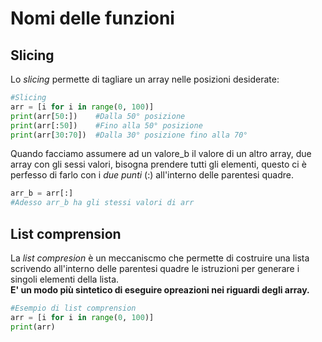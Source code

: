# Nomi delle funzioni

## Slicing
Lo *slicing* permette di tagliare un array nelle posizioni desiderate:<br>
```py
#Slicing
arr = [i for i in range(0, 100)]
print(arr[50:])    #Dalla 50° posizione
print(arr[:50])    #Fino alla 50° posizione
print(arr[30:70])  #Dalla 30° posizione fino alla 70°
```
Quando facciamo assumere ad un valore_b il valore di un altro array, due array con gli sessi valori, bisogna prendere tutti gli elementi, questo ci è perfesso di farlo con i *due punti* (:) all'interno delle parentesi quadre.<br>
```py
arr_b = arr[:]
#Adesso arr_b ha gli stessi valori di arr
```

## List comprension
La *list compresion* è un meccaniscmo che permette di costruire una lista scrivendo all'interno delle parentesi quadre le istruzioni per generare i singoli elementi della lista.<br>
**E' un modo più sintetico di eseguire opreazioni nei riguardi degli array.**<br>
```py
#Esempio di list comprension
arr = [i for i in range(0, 100)]
print(arr)
```
